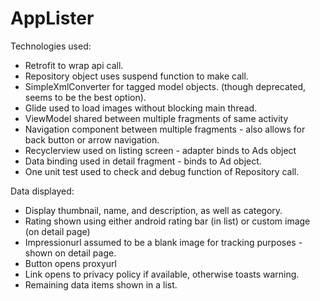 # AppLister


Technologies used:
- Retrofit to wrap api call.
- Repository object uses suspend function to make call. 
- SimpleXmlConverter for tagged model objects. (though deprecated, seems to be the best option). 
- Glide used to load images without blocking main thread. 
- ViewModel shared between multiple fragments of same activity
- Navigation component between multiple fragments - also allows for back button or arrow navigation. 
- Recyclerview used on listing screen - adapter binds to Ads object 
- Data binding used in detail fragment - binds to Ad object. 
- One unit test used to check and debug function of Repository call.  

Data displayed:
- Display thumbnail, name, and description, as well as category. 
- Rating shown using either android rating bar (in list) or custom image (on detail page)
- Impressionurl assumed to be a blank image for tracking purposes - shown on detail page. 
- Button opens proxyurl
- Link opens to privacy policy if available, otherwise toasts warning. 
- Remaining data items shown in a list. 


